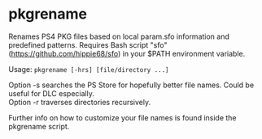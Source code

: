 # pkgrename
Renames PS4 PKG files based on local param.sfo information and predefined patterns.
Requires Bash script "sfo" (https://github.com/hippie68/sfo) in your $PATH environment variable.

Usage: `pkgrename [-hrs] [file/directory ...]`

Option -s searches the PS Store for hopefully better file names. Could be useful for DLC especially.  
Option -r traverses directories recursively.

Further info on how to customize your file names is found inside the pkgrename script.
